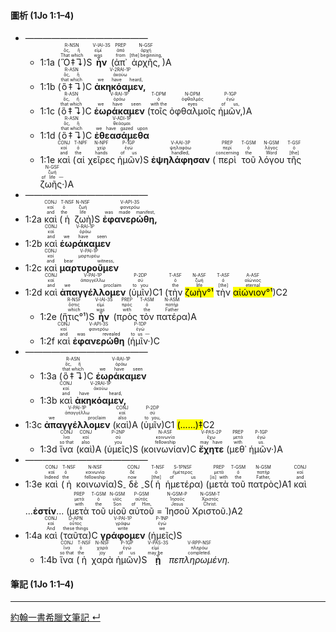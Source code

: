 #### 圖析 (1Jo 1:1–4)
- ——————————————
	- <rt>1:1a</rt> (<RUBY><ruby><ruby>Ὃ‡↴<rt>That which</rt></ruby><rt>ὅς, ἥ</rt></ruby><rt>R-NSN</rt></RUBY>)S <RUBY><ruby><ruby>**ἦν**<rt>was</rt></ruby><rt>εἰμί</rt></ruby><rt>V-IAI-3S</rt></RUBY> (<RUBY><ruby><ruby>ἀπ᾽<rt>from</rt></ruby><rt>ἀπό</rt></ruby><rt>PREP</rt></RUBY> <RUBY><ruby><ruby>ἀρχῆς,<rt>[the] beginning,</rt></ruby><rt>ἀρχή</rt></ruby><rt>N-GSF</rt></RUBY>)A 
	- <rt>1:1b</rt> (<RUBY><ruby><ruby>ὃ‡↴<rt>that which</rt></ruby><rt>ὅς, ἥ</rt></ruby><rt>R-ASN</rt></RUBY>)C <RUBY><ruby><ruby>**ἀκηκόαμεν,**<rt>we have heard,</rt></ruby><rt>ἀκούω</rt></ruby><rt>V-2RAI-1P</rt></RUBY> 
	- <rt>1:1c</rt> (<RUBY><ruby><ruby>ὃ‡↴<rt>that which</rt></ruby><rt>ὅς, ἥ</rt></ruby><rt>R-ASN</rt></RUBY>)C <RUBY><ruby><ruby>**ἑωράκαμεν**<rt>we have seen</rt></ruby><rt>ὁράω</rt></ruby><rt>V-RAI-1P</rt></RUBY> (<RUBY><ruby><ruby>τοῖς<rt>with the</rt></ruby><rt>ὁ</rt></ruby><rt>T-DPM</rt></RUBY> <RUBY><ruby><ruby>ὀφθαλμοῖς<rt>eyes</rt></ruby><rt>ὀφθαλμός</rt></ruby><rt>N-DPM</rt></RUBY> <RUBY><ruby><ruby>ἡμῶν,<rt>of us,</rt></ruby><rt>ἐγώ</rt></ruby><rt>P-1GP</rt></RUBY>)A 
	- <rt>1:1d</rt> (<RUBY><ruby><ruby>ὃ‡↴<rt>that which</rt></ruby><rt>ὅς, ἥ</rt></ruby><rt>R-ASN</rt></RUBY>)C <RUBY><ruby><ruby>**ἐθεασάμεθα**<rt>we have gazed upon</rt></ruby><rt>θεάομαι</rt></ruby><rt>V-ADI-1P</rt></RUBY> 
	- <rt>1:1e</rt> <RUBY><ruby><ruby>καὶ<rt>and</rt></ruby><rt>καί</rt></ruby><rt>CONJ</rt></RUBY> (<RUBY><ruby><ruby>αἱ<rt>the</rt></ruby><rt>ὁ</rt></ruby><rt>T-NPF</rt></RUBY> <RUBY><ruby><ruby>χεῖρες<rt>hands</rt></ruby><rt>χείρ</rt></ruby><rt>N-NPF</rt></RUBY> <RUBY><ruby><ruby>ἡμῶν<rt>of us</rt></ruby><rt>ἐγώ</rt></ruby><rt>P-1GP</rt></RUBY>)S <RUBY><ruby><ruby>**ἐψηλάφησαν**<rt>handled,</rt></ruby><rt>ψηλαφάω</rt></ruby><rt>V-AAI-3P</rt></RUBY> (<RUBY><ruby><ruby>περὶ<rt>concerning</rt></ruby><rt>περί</rt></ruby><rt>PREP</rt></RUBY> <RUBY><ruby><ruby>τοῦ<rt>the</rt></ruby><rt>ὁ</rt></ruby><rt>T-GSM</rt></RUBY> <RUBY><ruby><ruby>λόγου<rt>Word</rt></ruby><rt>λόγος</rt></ruby><rt>N-GSM</rt></RUBY> <RUBY><ruby><ruby>τῆς<rt>[the]</rt></ruby><rt>ὁ</rt></ruby><rt>T-GSF</rt></RUBY> <RUBY><ruby><ruby>ζωῆς·<rt>of life —</rt></ruby><rt>ζωή</rt></ruby><rt>N-GSF</rt></RUBY>)A 
- ——————————————
- <rt>1:2a</rt> <RUBY><ruby><ruby>καὶ<rt>and</rt></ruby><rt>καί</rt></ruby><rt>CONJ</rt></RUBY> (<RUBY><ruby><ruby>ἡ<rt>the</rt></ruby><rt>ὁ</rt></ruby><rt>T-NSF</rt></RUBY> <RUBY><ruby><ruby>ζωὴ<rt>life</rt></ruby><rt>ζωή</rt></ruby><rt>N-NSF</rt></RUBY>)S <RUBY><ruby><ruby>**ἐφανερώθη,**<rt>was made manifest,</rt></ruby><rt>φανερόω</rt></ruby><rt>V-API-3S</rt></RUBY> 
- <rt>1:2b</rt> <RUBY><ruby><ruby>καὶ<rt>and</rt></ruby><rt>καί</rt></ruby><rt>CONJ</rt></RUBY> <RUBY><ruby><ruby>**ἑωράκαμεν**<rt>we have seen</rt></ruby><rt>ὁράω</rt></ruby><rt>V-RAI-1P</rt></RUBY> 
- <rt>1:2c</rt> <RUBY><ruby><ruby>καὶ<rt>and</rt></ruby><rt>καί</rt></ruby><rt>CONJ</rt></RUBY> <RUBY><ruby><ruby>**μαρτυροῦμεν**<rt>bear witness,</rt></ruby><rt>μαρτυρέω</rt></ruby><rt>V-PAI-1P</rt></RUBY> 
- <rt>1:2d</rt> <RUBY><ruby><ruby>καὶ<rt>and</rt></ruby><rt>καί</rt></ruby><rt>CONJ</rt></RUBY> <RUBY><ruby><ruby>**ἀπαγγέλλομεν**<rt>we proclaim</rt></ruby><rt>ἀπαγγέλλω</rt></ruby><rt>V-PAI-1P</rt></RUBY> (<RUBY><ruby><ruby>ὑμῖν<rt>to you</rt></ruby><rt>σύ</rt></ruby><rt>P-2DP</rt></RUBY>)C1 (<RUBY><ruby><ruby>τὴν<rt>the</rt></ruby><rt>ὁ</rt></ruby><rt>T-ASF</rt></RUBY> <RUBY><ruby><ruby><mark>ζωὴν°¹</mark><rt>life</rt></ruby><rt>ζωή</rt></ruby><rt>N-ASF</rt></RUBY> <RUBY><ruby><ruby>τὴν<rt>[the]</rt></ruby><rt>ὁ</rt></ruby><rt>T-ASF</rt></RUBY> <RUBY><ruby><ruby><mark>αἰώνιον°¹</mark><rt>eternal</rt></ruby><rt>αἰώνιος</rt></ruby><rt>A-ASF</rt></RUBY>)C2
	- <rt>1:2e</rt> (<RUBY><ruby><ruby>ἥτις°¹<rt>which</rt></ruby><rt>ὅστις</rt></ruby><rt>R-NSF</rt></RUBY>)S <RUBY><ruby><ruby>**ἦν**<rt>was</rt></ruby><rt>εἰμί</rt></ruby><rt>V-IAI-3S</rt></RUBY> (<RUBY><ruby><ruby>πρὸς<rt>with</rt></ruby><rt>πρός</rt></ruby><rt>PREP</rt></RUBY> <RUBY><ruby><ruby>τὸν<rt>the</rt></ruby><rt>ὁ</rt></ruby><rt>T-ASM</rt></RUBY> <RUBY><ruby><ruby>πατέρα<rt>Father</rt></ruby><rt>πατήρ</rt></ruby><rt>N-ASM</rt></RUBY>)A 
	- <rt>1:2f</rt> <RUBY><ruby><ruby>καὶ<rt>and</rt></ruby><rt>καί</rt></ruby><rt>CONJ</rt></RUBY> <RUBY><ruby><ruby>**ἐφανερώθη**<rt>was revealed</rt></ruby><rt>φανερόω</rt></ruby><rt>V-API-3S</rt></RUBY> (<RUBY><ruby><ruby>ἡμῖν·<rt>to us —</rt></ruby><rt>ἐγώ</rt></ruby><rt>P-1DP</rt></RUBY>)C 
- ——————————————
	- <rt>1:3a</rt> (<RUBY><ruby><ruby>ὃ‡↴<rt>that which</rt></ruby><rt>ὅς, ἥ</rt></ruby><rt>R-ASN</rt></RUBY>)C <RUBY><ruby><ruby>**ἑωράκαμεν**<rt>we have seen</rt></ruby><rt>ὁράω</rt></ruby><rt>V-RAI-1P</rt></RUBY> 
	- <rt>1:3b</rt> <RUBY><ruby><ruby>καὶ<rt>and</rt></ruby><rt>καί</rt></ruby><rt>CONJ</rt></RUBY> <RUBY><ruby><ruby>**ἀκηκόαμεν,**<rt>have heard,</rt></ruby><rt>ἀκούω</rt></ruby><rt>V-2RAI-1P</rt></RUBY> 
- <rt>1:3c</rt> <RUBY><ruby><ruby>**ἀπαγγέλλομεν**<rt>we proclaim</rt></ruby><rt>ἀπαγγέλλω</rt></ruby><rt>V-PAI-1P</rt></RUBY> (<RUBY><ruby><ruby>καὶ<rt>also</rt></ruby><rt>καί</rt></ruby><rt>CONJ</rt></RUBY>)A (<RUBY><ruby><ruby>ὑμῖν<rt>to you,</rt></ruby><rt>σύ</rt></ruby><rt>P-2DP</rt></RUBY>)C1 <mark>(......)‡</mark>C2
	- <rt>1:3d</rt> <RUBY><ruby><ruby>ἵνα<rt>so that</rt></ruby><rt>ἵνα</rt></ruby><rt>CONJ</rt></RUBY> (<RUBY><ruby><ruby>καὶ<rt>also</rt></ruby><rt>καί</rt></ruby><rt>CONJ</rt></RUBY>)A (<RUBY><ruby><ruby>ὑμεῖς<rt>you</rt></ruby><rt>σύ</rt></ruby><rt>P-2NP</rt></RUBY>)S (<RUBY><ruby><ruby>κοινωνίαν<rt>fellowship</rt></ruby><rt>κοινωνία</rt></ruby><rt>N-ASF</rt></RUBY>)C <RUBY><ruby><ruby>**ἔχητε**<rt>may have</rt></ruby><rt>ἔχω</rt></ruby><rt>V-PAS-2P</rt></RUBY> (<RUBY><ruby><ruby>μεθ᾽<rt>with</rt></ruby><rt>μετά</rt></ruby><rt>PREP</rt></RUBY> <RUBY><ruby><ruby>ἡμῶν·<rt>us.</rt></ruby><rt>ἐγώ</rt></ruby><rt>P-1GP</rt></RUBY>)A 
- ——————————————
- <rt>1:3e</rt> <RUBY><ruby><ruby>καὶ<rt>Indeed</rt></ruby><rt>καί</rt></ruby><rt>CONJ</rt></RUBY> (<RUBY><ruby><ruby>ἡ<rt>the</rt></ruby><rt>ὁ</rt></ruby><rt>T-NSF</rt></RUBY> <RUBY><ruby><ruby>κοινωνία<rt>fellowship</rt></ruby><rt>κοινωνία</rt></ruby><rt>N-NSF</rt></RUBY>)S<sub>-</sub> <RUBY><ruby><ruby>δὲ<rt>now</rt></ruby><rt>δέ</rt></ruby><rt>CONJ</rt></RUBY> <sub>-</sub>S(<RUBY><ruby><ruby>ἡ<rt>[the]</rt></ruby><rt>ὁ</rt></ruby><rt>T-NSF</rt></RUBY> <RUBY><ruby><ruby>ἡμετέρα<rt>of us</rt></ruby><rt>ἡμέτερος</rt></ruby><rt>S-1PNSF</rt></RUBY>) (<RUBY><ruby><ruby>μετὰ<rt>[is] with</rt></ruby><rt>μετά</rt></ruby><rt>PREP</rt></RUBY> <RUBY><ruby><ruby>τοῦ<rt>the</rt></ruby><rt>ὁ</rt></ruby><rt>T-GSM</rt></RUBY> <RUBY><ruby><ruby>πατρὸς<rt>Father,</rt></ruby><rt>πατήρ</rt></ruby><rt>N-GSM</rt></RUBY>)A1 <RUBY><ruby><ruby>καὶ<rt>and</rt></ruby><rt>καί</rt></ruby><rt>CONJ</rt></RUBY> ...**ἐστίν**... (<RUBY><ruby><ruby>μετὰ<rt>with</rt></ruby><rt>μετά</rt></ruby><rt>PREP</rt></RUBY> <RUBY><ruby><ruby>τοῦ<rt>the</rt></ruby><rt>ὁ</rt></ruby><rt>T-GSM</rt></RUBY> <RUBY><ruby><ruby>υἱοῦ<rt>Son</rt></ruby><rt>υἱός</rt></ruby><rt>N-GSM</rt></RUBY> <RUBY><ruby><ruby>αὐτοῦ<rt>of Him,</rt></ruby><rt>αὐτός</rt></ruby><rt>P-GSM</rt></RUBY> = <RUBY><ruby><ruby>Ἰησοῦ<rt>Jesus</rt></ruby><rt>Ἰησοῦς</rt></ruby><rt>N-GSM-P</rt></RUBY> <RUBY><ruby><ruby>Χριστοῦ.<rt>Christ.</rt></ruby><rt>Χριστός</rt></ruby><rt>N-GSM-T</rt></RUBY>)A2 
- <rt>1:4a</rt> <RUBY><ruby><ruby>καὶ<rt>And</rt></ruby><rt>καί</rt></ruby><rt>CONJ</rt></RUBY> (<RUBY><ruby><ruby>ταῦτα<rt>these things</rt></ruby><rt>οὗτος</rt></ruby><rt>D-APN</rt></RUBY>)C <RUBY><ruby><ruby>**γράφομεν**<rt>write</rt></ruby><rt>γράφω</rt></ruby><rt>V-PAI-1P</rt></RUBY> (<RUBY><ruby><ruby>ἡμεῖς<rt>we</rt></ruby><rt>ἐγώ</rt></ruby><rt>P-1NP</rt></RUBY>)S 
	- <rt>1:4b</rt> <RUBY><ruby><ruby>ἵνα<rt>so that</rt></ruby><rt>ἵνα</rt></ruby><rt>CONJ</rt></RUBY> (<RUBY><ruby><ruby>ἡ<rt>the</rt></ruby><rt>ὁ</rt></ruby><rt>T-NSF</rt></RUBY> <RUBY><ruby><ruby>χαρὰ<rt>joy</rt></ruby><rt>χαρά</rt></ruby><rt>N-NSF</rt></RUBY> <RUBY><ruby><ruby>ἡμῶν<rt>of us</rt></ruby><rt>ἐγώ</rt></ruby><rt>P-1GP</rt></RUBY>)S <RUBY><ruby><ruby>**ᾖ**<rt>may be</rt></ruby><rt>εἰμί</rt></ruby><rt>V-PAS-3S</rt></RUBY> <RUBY><ruby><ruby>*πεπληρωμένη.*<rt>completed.</rt></ruby><rt>πληρόω</rt></ruby><rt>V-RPP-NSF</rt></RUBY> 


#### 筆記 (1Jo 1:1–4)




---
[約翰一書希臘文筆記 ↵](1John-Notes.md)


